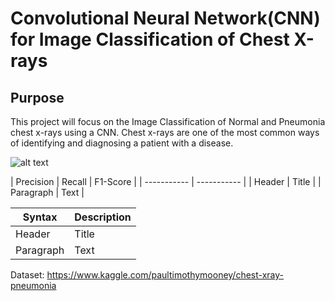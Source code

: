 # Convolutional Neural Network(CNN) for Image Classification of Chest X-rays

## Purpose
This project will focus on the Image Classification of Normal and Pneumonia chest x-rays using a CNN. Chest x-rays are one of the most common ways of identifying and diagnosing a patient with a disease. 


![alt text](image.jpg)

| Precision | Recall | F1-Score |
| ----------- | ----------- |
| Header | Title |
| Paragraph | Text |

| Syntax      | Description |
| ----------- | ----------- |
| Header      | Title       |
| Paragraph   | Text        |


Dataset:
https://www.kaggle.com/paultimothymooney/chest-xray-pneumonia


